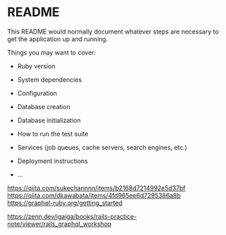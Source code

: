 # README

This README would normally document whatever steps are necessary to get the
application up and running.

Things you may want to cover:

* Ruby version

* System dependencies

* Configuration

* Database creation

* Database initialization

* How to run the test suite

* Services (job queues, cache servers, search engines, etc.)

* Deployment instructions

* ...

https://qiita.com/sukechannnn/items/b2168d7214992e5d37bf
https://qiita.com/dkawabata/items/4fd965ee6d7295386a8b
https://graphql-ruby.org/getting_started


https://zenn.dev/igaiga/books/rails-practice-note/viewer/rails_graphql_workshop